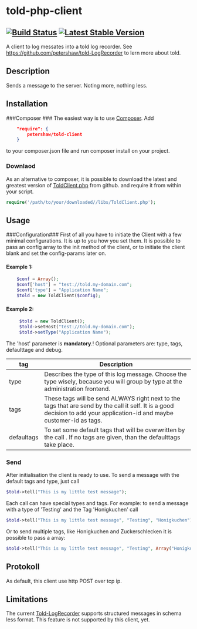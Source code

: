 told-php-client
==========
[![Build Status](https://travis-ci.org/petershaw/told-php-client.png?branch=0.0.1)](https://travis-ci.org/petershaw/told-php-client)
[![Latest Stable Version](https://poser.pugx.org/petershaw/told-client/v/stable.png)](https://packagist.org/packages/petershaw/told-client)
---

 A client to log messates into a told log recorder.
 See <https://github.com/petershaw/told-LogRecorder> to lern more about told.

Description
----------
Sends a message to the server. Noting more, nothing less.

Installation
---------
###Composer ###
The easiest way is to use [Composer](http://getcomposer.org). Add 

```json
    "require": {
        petershaw/told-client
    }
```

to your composer.json file and run composer install on your project.

### Downlaod ###

As an alternative to composer, it is possible to download the latest and greatest version of [ToldClient.php](https://github.com/petershaw/told-php-client/blob/master/src/petershaw/told/ToldClient.php) from github. and require it from within your script.

```php
require('/path/to/your/downloaded//libs/ToldClient.php');
```

Usage
---------
###Configuration###
First of all you have to initiate the Client with a few minimal configurations. It is up to you how you set them. It is possible to pass an config array to the init method of the client, or to initiate the client blank and set the config-params later on. 

#### Example 1: ####

```php
	$conf = Array();
	$conf['host'] = "test://told.my-domain.com";
	$conf['type'] = "Application Name";
	$told = new ToldClient($config);
```

#### Example 2: ####

```php
     $told = new ToldClient();
     $told->setHost("test://told.my-domain.com");
     $told->setType("Application Name");
```

The 'host' parameter is **mandatory**.!
Optional parameters are: type, tags, defaulttage and debug.

| tag | Description |
| ------	| ------	|  
|type | Describes the type of this log message. Choose the type wisely, because you will group by type at the administration frontend. |  
|tags |   These tags will be send ALWAYS right next to the tags that are send by the call it self. It is a good decision to add your application-id and maybe customer-id as tags. |  
|defaultags | To set some default tags that will be overwritten by the call . If no tags are given, than the defaulttags take place. |  

### Send ###

After initialisation the client is ready to use.
To send a message with the default tags and type, just call

```php
$told->tell("This is my little test message");
```

Each call can have special types and tags. For example: to send a message with a type of 'Testing' and the Tag 'Honigkuchen' call

```php
$told->tell("This is my little test message", "Testing", "Honigkuchen");
```

Or to send multiple tags, like Honigkuchen and Zuckerschlecken it is possible to pass a array:

```php
$told->tell("This is my little test message", "Testing", Array("Honigkuchen", "Zuckerschlecken"));
```


 Protokoll
----------

As default, this client use http POST over tcp ip. 

Limitations
----------

The current [Told-LogRecorder](https://github.com/petershaw/told-LogRecorder) supports structured messages in schema less format. This feature is not supported by this client, yet.

